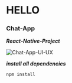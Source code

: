 
# HELLO

### Chat-App

***React-Native-Project***

![Chat-App-UI-UX](https://github.com/user-attachments/assets/c44d7a16-42d6-4d94-b942-4d145bce1153)

***install all dependencies***

`npm install`
